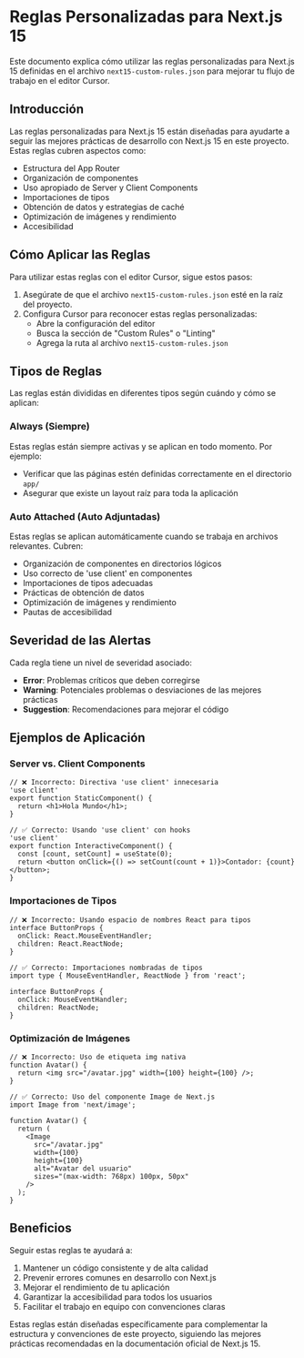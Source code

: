 # Reglas Personalizadas para Next.js 15

Este documento explica cómo utilizar las reglas personalizadas para Next.js 15 definidas en el archivo `next15-custom-rules.json` para mejorar tu flujo de trabajo en el editor Cursor.

## Introducción

Las reglas personalizadas para Next.js 15 están diseñadas para ayudarte a seguir las mejores prácticas de desarrollo con Next.js 15 en este proyecto. Estas reglas cubren aspectos como:

- Estructura del App Router
- Organización de componentes
- Uso apropiado de Server y Client Components
- Importaciones de tipos
- Obtención de datos y estrategias de caché
- Optimización de imágenes y rendimiento
- Accesibilidad

## Cómo Aplicar las Reglas

Para utilizar estas reglas con el editor Cursor, sigue estos pasos:

1. Asegúrate de que el archivo `next15-custom-rules.json` esté en la raíz del proyecto.
2. Configura Cursor para reconocer estas reglas personalizadas:
   - Abre la configuración del editor
   - Busca la sección de "Custom Rules" o "Linting"
   - Agrega la ruta al archivo `next15-custom-rules.json`

## Tipos de Reglas

Las reglas están divididas en diferentes tipos según cuándo y cómo se aplican:

### Always (Siempre)

Estas reglas están siempre activas y se aplican en todo momento. Por ejemplo:
- Verificar que las páginas estén definidas correctamente en el directorio `app/`
- Asegurar que existe un layout raíz para toda la aplicación

### Auto Attached (Auto Adjuntadas)

Estas reglas se aplican automáticamente cuando se trabaja en archivos relevantes. Cubren:
- Organización de componentes en directorios lógicos
- Uso correcto de 'use client' en componentes
- Importaciones de tipos adecuadas
- Prácticas de obtención de datos
- Optimización de imágenes y rendimiento
- Pautas de accesibilidad

## Severidad de las Alertas

Cada regla tiene un nivel de severidad asociado:

- **Error**: Problemas críticos que deben corregirse
- **Warning**: Potenciales problemas o desviaciones de las mejores prácticas
- **Suggestion**: Recomendaciones para mejorar el código

## Ejemplos de Aplicación

### Server vs. Client Components

```tsx
// ❌ Incorrecto: Directiva 'use client' innecesaria
'use client'
export function StaticComponent() {
  return <h1>Hola Mundo</h1>;
}

// ✅ Correcto: Usando 'use client' con hooks
'use client'
export function InteractiveComponent() {
  const [count, setCount] = useState(0);
  return <button onClick={() => setCount(count + 1)}>Contador: {count}</button>;
}
```

### Importaciones de Tipos

```tsx
// ❌ Incorrecto: Usando espacio de nombres React para tipos
interface ButtonProps {
  onClick: React.MouseEventHandler;
  children: React.ReactNode;
}

// ✅ Correcto: Importaciones nombradas de tipos
import type { MouseEventHandler, ReactNode } from 'react';

interface ButtonProps {
  onClick: MouseEventHandler;
  children: ReactNode;
}
```

### Optimización de Imágenes

```tsx
// ❌ Incorrecto: Uso de etiqueta img nativa
function Avatar() {
  return <img src="/avatar.jpg" width={100} height={100} />;
}

// ✅ Correcto: Uso del componente Image de Next.js
import Image from 'next/image';

function Avatar() {
  return (
    <Image 
      src="/avatar.jpg" 
      width={100} 
      height={100} 
      alt="Avatar del usuario"
      sizes="(max-width: 768px) 100px, 50px"
    />
  );
}
```

## Beneficios

Seguir estas reglas te ayudará a:

1. Mantener un código consistente y de alta calidad
2. Prevenir errores comunes en desarrollo con Next.js
3. Mejorar el rendimiento de tu aplicación
4. Garantizar la accesibilidad para todos los usuarios
5. Facilitar el trabajo en equipo con convenciones claras

Estas reglas están diseñadas específicamente para complementar la estructura y convenciones de este proyecto, siguiendo las mejores prácticas recomendadas en la documentación oficial de Next.js 15. 